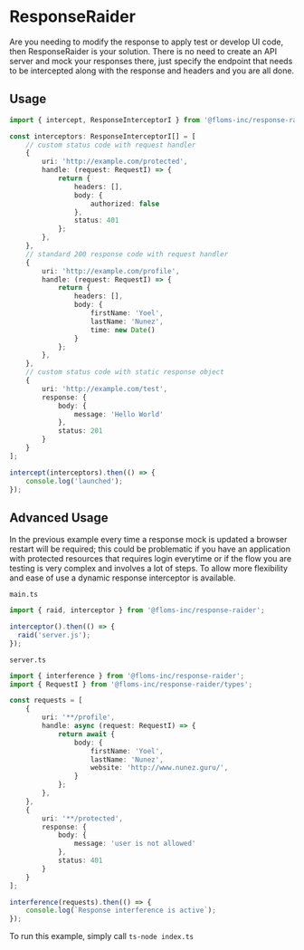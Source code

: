 # ResponseRaider

Are you needing to modify the response to apply test or develop UI code, then ResponseRaider is your solution. There is no need to create an API server and mock your responses there, just specify the endpoint that needs to be intercepted along with the response and headers and you are all done.

## Usage

```typescript
import { intercept, ResponseInterceptorI } from '@floms-inc/response-raider';

const interceptors: ResponseInterceptorI[] = [
    // custom status code with request handler
    {
        uri: 'http://example.com/protected',
        handle: (request: RequestI) => {
            return {
                headers: [],
                body: {
                    authorized: false
                },
                status: 401
            };
        },
    },
    // standard 200 response code with request handler
    {
        uri: 'http://example.com/profile',
        handle: (request: RequestI) => {
            return {
                headers: [],
                body: {
                    firstName: 'Yoel',
                    lastName: 'Nunez',
                    time: new Date()
                }
            };
        },
    },
    // custom status code with static response object
    {
        uri: 'http://example.com/test',
        response: {
            body: {
                message: 'Hello World'
            },
            status: 201
        }
    }
];

intercept(interceptors).then(() => {
    console.log('launched');
});
```


## Advanced Usage

In the previous example every time a response mock is updated a browser restart will be required; this could be problematic if you have an application with protected resources that requires login everytime or if the flow you are testing is very complex and involves a lot of steps. To allow more flexibility and ease of use a dynamic response interceptor is available.

`main.ts`
```typescript
import { raid, interceptor } from '@floms-inc/response-raider';

interceptor().then(() => {
  raid('server.js');
});
```

`server.ts`
```typescript
import { interference } from '@floms-inc/response-raider';
import { RequestI } from '@floms-inc/response-raider/types';

const requests = [
    {
        uri: '**/profile',
        handle: async (request: RequestI) => {
            return await {
                body: {
                    firstName: 'Yoel',
                    lastName: 'Nunez',
                    website: 'http://www.nunez.guru/',
                }
            };
        },
    },
    {
        uri: '**/protected',
        response: {
            body: {
                message: 'user is not allowed'
            },
            status: 401
        }
    }
];

interference(requests).then(() => {
    console.log(`Response interference is active`);
});
```

To run this example, simply call `ts-node index.ts`